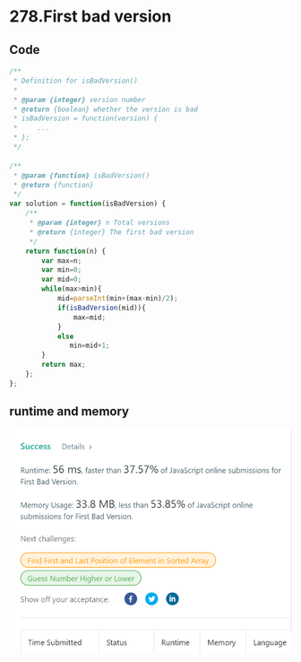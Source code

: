 278.First bad version
=====================
Code
----
```javascript
/**
 * Definition for isBadVersion()
 * 
 * @param {integer} version number
 * @return {boolean} whether the version is bad
 * isBadVersion = function(version) {
 *     ...
 * };
 */

/**
 * @param {function} isBadVersion()
 * @return {function}
 */
var solution = function(isBadVersion) {
    /**
     * @param {integer} n Total versions
     * @return {integer} The first bad version
     */
    return function(n) {
        var max=n;
        var min=0;
        var mid=0;
        while(max>min){
            mid=parseInt(min+(max-min)/2);
            if(isBadVersion(mid)){
                max=mid;
            }
            else
               min=mid+1;
        }
        return max;
    };
};
```
runtime and memory
------------------
![image](https://github.com/Gloria1124/leetcode/blob/Gloria1124-patch-1/278photo.png)
